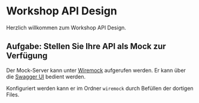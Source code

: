 # Workshop API Design

Herzlich willkommen zum Workshop API Design.

## Aufgabe: Stellen Sie Ihre API als Mock zur Verfügung

Der Mock-Server kann unter [Wiremock](http://localhost:7070) aufgerufen werden.
Er kann über die [Swagger UI](http://localhost:6060) bedient werden.

Konfiguriert werden kann er im Ordner `wiremock` durch Befüllen der dortigen Files.
